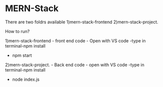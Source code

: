 # MERN-Stack

There are two foldrs available 1)mern-stack-frontend
2)mern-stack-project.

How to run?

1)mern-stack-frontend - front end code - Open with VS code -type in terminal-npm install
- npm start


2)mern-stack-project. - Back end code - open with VS code -type in terminal-npm install
 - node index.js

